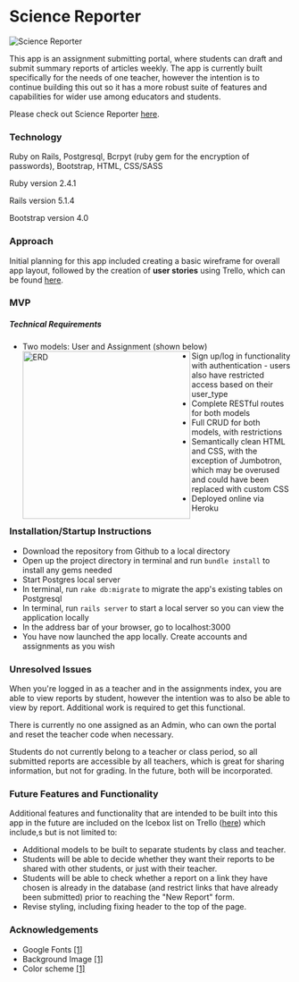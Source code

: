 # Science Reporter

![Science Reporter](https://i.imgur.com/j9hNaB5.png)

This app is an assignment submitting portal, where students can draft and submit summary reports of articles weekly. The app is currently built  specifically for the needs of one teacher, however the intention is to continue building this out so it has a more robust suite of features and capabilities for wider use among educators and students. 

Please check out Science Reporter [here](https://science-reporter.herokuapp.com/).



### Technology

Ruby on Rails, Postgresql, Bcrpyt (ruby gem for the encryption of passwords), Bootstrap, HTML, CSS/SASS

Ruby version 2.4.1

Rails version 5.1.4

Bootstrap version 4.0



### Approach

Initial planning for this app included creating a basic wireframe for overall app layout, followed by the creation of **user stories** using Trello, which can be found [here](https://trello.com/b/h4OaN3eV/project-2).



### MVP

##### Technical Requirements

- Two models: User and Assignment (shown below)<img src="https://i.imgur.com/qRUkU4j.png" align="left" width="300" alt="ERD">
- Sign up/log in functionality with authentication - users also have restricted access based on their user_type
- Complete RESTful routes for both models
- Full CRUD for both models, with restrictions
- Semantically clean HTML and CSS, with the exception of Jumbotron, which may be overused and could have been replaced with custom CSS
- Deployed online via Heroku





### Installation/Startup Instructions

- Download the repository from Github to a local directory
- Open up the project directory in terminal and run  `bundle install` to install any gems needed
- Start Postgres local server
- In terminal, run `rake db:migrate` to migrate the app's existing tables on Postgresql
- In terminal, run `rails server` to start a local server so you can view the application locally
- In the address bar of your browser, go to localhost:3000
- You have now launched the app locally. Create accounts and assignments as you wish



### Unresolved Issues

When you're logged in as a teacher and in the assignments index, you are able to view reports by student, however the intention was to also be able to view by report. Additional work is required to get this functional.

There is currently no one assigned as an Admin, who can own the portal and reset the teacher code when necessary. 

Students do not currently belong to a teacher or class period, so all submitted reports are accessible by all teachers, which is great for sharing information, but not for grading. In the future, both will be incorporated.



### Future Features and Functionality

Additional features and functionality that are intended to be built into this app in the future are included on the Icebox list on Trello ([here](https://trello.com/b/h4OaN3eV/project-2)) which include,s but is not limited to:

- Additional models to be built to separate students by class and teacher.
- Students will be able to decide whether they want their reports to be shared with other students, or just with their teacher.
- Students will be able to check whether a report on a link they have chosen is already in the database (and restrict links that have already been submitted) prior to reaching the "New Report" form.
- Revise styling, including fixing header to the top of the page.



### Acknowledgements

- Google Fonts [[1]](https://fonts.google.com/specimen/Pangolin) 
- Background Image [[1]](http://knowscience.org/wp-content/uploads/2014/01/cells-under-a-microscope.jpg)
- Color scheme [[1]](https://designschool.canva.com/blog/website-color-schemes/)



